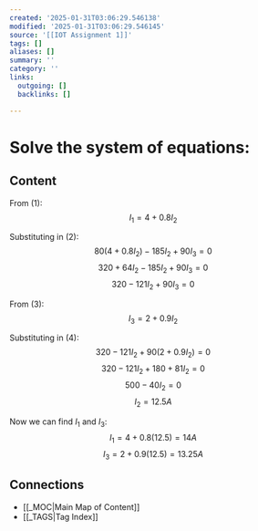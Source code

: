 ```yaml
---
created: '2025-01-31T03:06:29.546138'
modified: '2025-01-31T03:06:29.546145'
source: '[[IOT Assignment 1]]'
tags: []
aliases: []
summary: ''
category: ''
links:
  outgoing: []
  backlinks: []

---
```


# Solve the system of equations:

## Content

From (1): 
$$ I_1 = 4 + 0.8I_2 $$

Substituting in (2):
$$ 80(4 + 0.8I_2) - 185I_2 + 90I_3 = 0 $$
$$ 320 + 64I_2 - 185I_2 + 90I_3 = 0 $$
$$ 320 - 121I_2 + 90I_3 = 0  $$

From (3): 
$$ I_3 = 2 + 0.9I_2 $$

Substituting in (4):
$$ 320 - 121I_2 + 90(2 + 0.9I_2) = 0 $$
$$ 320 - 121I_2 + 180 + 81I_2 = 0 $$
$$ 500 - 40I_2 = 0 $$
$$ I_2 = 12.5 A $$

Now we can find $I_1$ and $I_3$:
$$ I_1 = 4 + 0.8(12.5) = 14 A $$
$$ I_3 = 2 + 0.9(12.5) = 13.25 A $$


## Connections
- [[_MOC|Main Map of Content]]
- [[_TAGS|Tag Index]]
